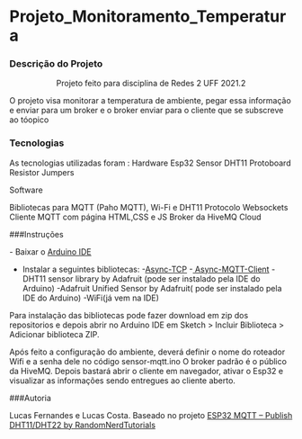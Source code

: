 # Projeto_Monitoramento_Temperatura
### Descrição do Projeto
<p align="center">Projeto feito para disciplina de Redes 2 UFF 2021.2</p>
<p>O projeto visa monitorar a temperatura de ambiente, pegar essa informação e enviar para um broker e o broker enviar para o cliente que se subscreve ao tóopico</p>

### Tecnologias
<p>As tecnologias utilizadas foram :
Hardware
Esp32
Sensor DHT11  
Protoboard
Resistor 
Jumpers

Software

Bibliotecas para MQTT (Paho MQTT), Wi-Fi e DHT11
Protocolo Websockets
Cliente MQTT com página HTML,CSS e JS
Broker da HiveMQ Cloud

</p>

###Instruções
<p >
- Baixar o <a href="https://www.arduino.cc/en/software">Arduino IDE</a>

- Instalar a seguintes bibliotecas:
  -<a href="https://github.com/me-no-dev/AsyncTCP">Async-TCP</a> 
  -<a href="https://github.com/marvinroger/async-mqtt-client"> Async-MQTT-Client</a>
  -DHT11 sensor library by Adafruit (pode ser instalado pela IDE do Arduino)
  -Adafruit Unified Sensor by Adafruit( pode ser instalado pela IDE do Arduino)
  -WiFi(já vem na IDE)

Para instalação das bibliotecas pode fazer download em zip dos repositorios e depois abrir no Arduino IDE em Sketch > Incluir Biblioteca > Adicionar biblioteca ZIP.
</p>

<p>
  Após feito a configuração do ambiente, deverá definir o nome do roteador Wifi e a senha dele no código sensor-mqtt.ino
  O broker padrão é o público da HiveMQ.
  Depois bastará abrir o cliente em navegador, ativar o Esp32 e visualizar as informações sendo entregues ao cliente aberto.
</p>

###Autoria
<p>
Lucas Fernandes e Lucas Costa.
Baseado no projeto <a href="https://randomnerdtutorials.com/esp32-mqtt-publish-dht11-dht22-arduino/#:~:text=The%20ESP32%20is%20publishing%20temperature,topics%20and%20receive%20the%20readings.">ESP32 MQTT – Publish DHT11/DHT22 by RandomNerdTutorials</a>
</p>

